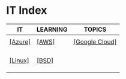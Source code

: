 # IT Index

|IT|LEARNING|TOPICS|
|---|---|---|
||||
|[[Azure]](azure-index)|[[AWS]](aws-index)|[[Google Cloud]](google-index)|
||||
||||
||||
||||
|[[Linux]](linux-index)|[[BSD]](bsd-index)||
||||
||||
||||
